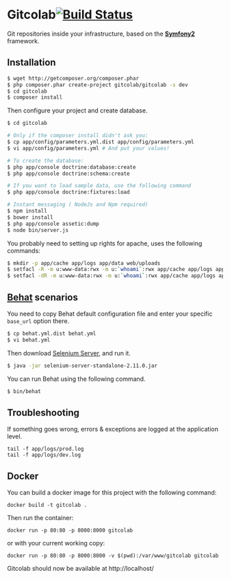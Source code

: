Gitcolab[![Build Status](https://secure.travis-ci.org/gitcolab/gitcolab.png?branch=master)](http://travis-ci.org/gitcolab/gitcolab)
=============

Git repositories inside your infrastructure, based on the [**Symfony2**](http://symfony.com) framework.

Installation
------------

``` bash
$ wget http://getcomposer.org/composer.phar
$ php composer.phar create-project gitcolab/gitcolab -s dev
$ cd gitcolab
$ composer install
```

Then configure your project and create database.

``` bash
$ cd gitcolab

# Only if the composer install didn't ask you:
$ cp app/config/parameters.yml.dist app/config/parameters.yml
$ vi app/config/parameters.yml # And put your values!

# To create the database:
$ php app/console doctrine:database:create
$ php app/console doctrine:schema:create

# If you want to load sample data, use the following command
$ php app/console doctrine:fixtures:load

# Instant messaging ( NodeJs and Npm required)
$ npm install
$ bower install
$ php app/console assetic:dump
$ node bin/server.js


```

You probably need to setting up rights for apache, uses the following commands:

```bash
$ mkdir -p app/cache app/logs app/data web/uploads
$ setfacl -R -m u:www-data:rwx -m u:`whoami`:rwx app/cache app/logs app/data web/uploads
$ setfacl -dR -m u:www-data:rwx -m u:`whoami`:rwx app/cache app/logs app/data web/uploads
```

[Behat](http://behat.org) scenarios
-----------------------------------

You need to copy Behat default configuration file and enter your specific ``base_url``
option there.

```bash
$ cp behat.yml.dist behat.yml
$ vi behat.yml
```

Then download [Selenium Server](http://seleniumhq.org/download/), and run it.

```bash
$ java -jar selenium-server-standalone-2.11.0.jar
```

You can run Behat using the following command.

``` bash
$ bin/behat
```

Troubleshooting
---------------

If something goes wrong, errors & exceptions are logged at the application level.

````
tail -f app/logs/prod.log
tail -f app/logs/dev.log
````

Docker
------

You can build a docker image for this project with the following command:

```
docker build -t gitcolab .
```

Then run the container:

```
docker run -p 80:80 -p 8000:8000 gitcolab
```

or with your current working copy:

```
docker run -p 80:80 -p 8000:8000 -v $(pwd):/var/www/gitcolab gitcolab
```

Gitcolab should now be available at http://localhost/